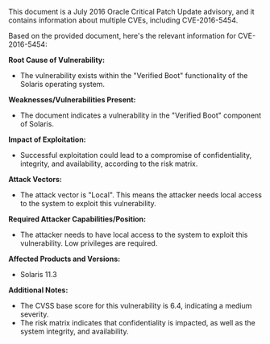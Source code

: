 This document is a July 2016 Oracle Critical Patch Update advisory, and it contains information about multiple CVEs, including CVE-2016-5454.

Based on the provided document, here's the relevant information for CVE-2016-5454:

**Root Cause of Vulnerability:**
- The vulnerability exists within the "Verified Boot" functionality of the Solaris operating system.

**Weaknesses/Vulnerabilities Present:**
- The document indicates a vulnerability in the "Verified Boot" component of Solaris.

**Impact of Exploitation:**
- Successful exploitation could lead to a compromise of confidentiality, integrity, and availability, according to the risk matrix.

**Attack Vectors:**
- The attack vector is "Local". This means the attacker needs local access to the system to exploit this vulnerability.

**Required Attacker Capabilities/Position:**
- The attacker needs to have local access to the system to exploit this vulnerability. Low privileges are required.

**Affected Products and Versions:**
- Solaris 11.3

**Additional Notes:**
- The CVSS base score for this vulnerability is 6.4, indicating a medium severity.
- The risk matrix indicates that confidentiality is impacted, as well as the system integrity, and availability.